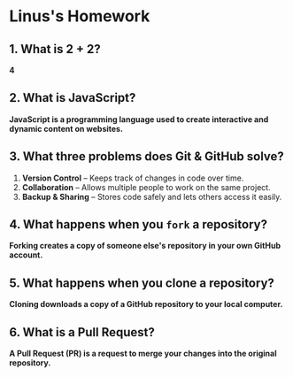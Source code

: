 # Linus's Homework

## 1. What is 2 + 2?  
**4**  

## 2. What is JavaScript?  
**JavaScript is a programming language used to create interactive and dynamic content on websites.**  

## 3. What three problems does Git & GitHub solve?  
1. **Version Control** – Keeps track of changes in code over time.  
2. **Collaboration** – Allows multiple people to work on the same project.  
3. **Backup & Sharing** – Stores code safely and lets others access it easily.  

## 4. What happens when you `fork` a repository?  
**Forking creates a copy of someone else's repository in your own GitHub account.**  

## 5. What happens when you clone a repository?  
**Cloning downloads a copy of a GitHub repository to your local computer.**  

## 6. What is a Pull Request?  
**A Pull Request (PR) is a request to merge your changes into the original repository.**  
